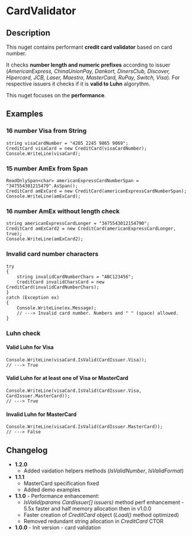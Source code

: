 
# CardValidator
## Description
This nuget contains performant **credit card validator** based on card number.

It checks **number length and numeric prefixes** according to issuer (*AmericanExpress, ChinaUnionPay, Dankort, DinersClub, Discover, Hipercard, JCB, Laser, Maestro, MasterCard, RuPay, Switch, Visa*). For respective issuers it checks if it is **valid to Luhn** algorythm.

This nuget focuses on the **performance**. 

## Examples

### 16 number Visa from String

    string visaCardNumber = "4205 2245 9865 9069";
    CreditCard visaCard = new CreditCard(visaCardNumber);
    Console.WriteLine(visaCard);

### 15 number AmEx from Span

    ReadOnlySpan<char> americanExpressCardNumberSpan = "347554301215479".AsSpan();
    CreditCard amExCard = new CreditCard(americanExpressCardNumberSpan);
    Console.WriteLine(amExCard);

### 16 number AmEx without length check

    string americanExpressCardLonger = "3475543012154790";
    CreditCard amExCard2 = new CreditCard(americanExpressCardLonger, true);
    Console.WriteLine(amExCard2);

### Invalid card number characters

    try
    {
        string invalidCardNumberChars = "ABC123456";
        CreditCard invalidCharsCard = new CreditCard(invalidCardNumberChars);
    }
    catch (Exception ex)
    {
        Console.WriteLine(ex.Message);
        // ---> Invalid card number. Numbers and " " (space) allowed.
    }

### Luhn check
#### Valid Luhn for Visa

    Console.WriteLine(visaCard.IsValid(CardIssuer.Visa));
    // ---> True

#### Valid Luhn for at least one of Visa or MasterCard

    Console.WriteLine(visaCard.IsValid(CardIssuer.Visa, CardIssuer.MasterCard));
    // ---> True

#### Invalid Luhn for MasterCard

    Console.WriteLine(visaCard.IsValid(CardIssuer.MasterCard));
    // ---> False    


## Changelog
- **1.2.0**
  - Added vaidation helpers methods (*IsValidNumber*, *IsValidFormat*)
- **1.1.1** 
  - MasterCard specification fixed
  - Added demo examples
- **1.1.0** - Performance enhancement: 
  - *IsValid(params CardIssuer[] issuers)* method perf enhancement - 5.5x faster and half memory allocation then in v1.0.0
  - Faster creation of *CreditCard* object (*Load()* method optimized)
  - Removed redundant string allocation in *CreditCard* CTOR
- **1.0.0** - Init version - card validation
